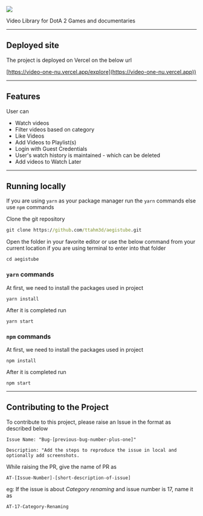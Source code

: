 ![](https://res.cloudinary.com/dut75albw/image/upload/v1649334768/AegisTube/Thumbnails/AegisTube_lodd65.svg)

Video Library for DotA 2 Games and documentaries

---

## Deployed site

The project is deployed on Vercel on the below url

[https://video-one-nu.vercel.app/explore](https://video-one-nu.vercel.app))

---

## Features

User can

- Watch videos
- Filter videos based on category
- Like Videos
- Add Videos to Playlist(s)
- Login with Guest Credentials
- User's watch history is maintained - which can be deleted
- Add videos to Watch Later

---

## Running locally

If you are using `yarn` as your package manager run the `yarn` commands else use `npm` commands

Clone the git repository

```cmd
git clone https://github.com/ttahm3d/aegistube.git
```

Open the folder in your favorite editor or use the below command from your current location if you are using terminal to enter into that folder

```
cd aegistube
```

### `yarn` commands

At first, we need to install the packages used in project

```
yarn install
```

After it is completed run

```
yarn start
```

### `npm` commands

At first, we need to install the packages used in project

```
npm install
```

After it is completed run

```
npm start
```

---

## Contributing to the Project

To contribute to this project, please raise an Issue in the format as described below

```
Issue Name: "Bug-[previous-bug-number-plus-one]"

Description: "Add the steps to reproduce the issue in local and optionally add screenshots.

```

While raising the PR, give the name of PR as

```
AT-[Issue-Number]-[short-description-of-issue]
```

eg: If the issue is about _Category renaming_ and issue number is 17, name it as

```
AT-17-Category-Renaming
```
